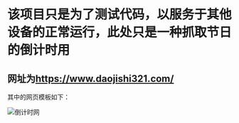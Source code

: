 <html>

<body class='typora-export os-windows' >

<div  id='write'  class = 'is-node'><h1><span>该项目只是为了测试代码，以服务于其他设备的正常运行，此处只是一种抓取节日的倒计时用</span></h1>
  <h2>网址为<a href='https://www.daojishi321.com/' target='_blank' class='url'>https://www.daojishi321.com/</a></h2>
  <p><span>其中的网页模板如下：</span></p><img src="https://github.com/Rory-luo/test_code/assets/55289804/6ef4856c-900e-4926-87b3-59340d7b819e" alt="倒计时网">
</div>

</body>
</html>
